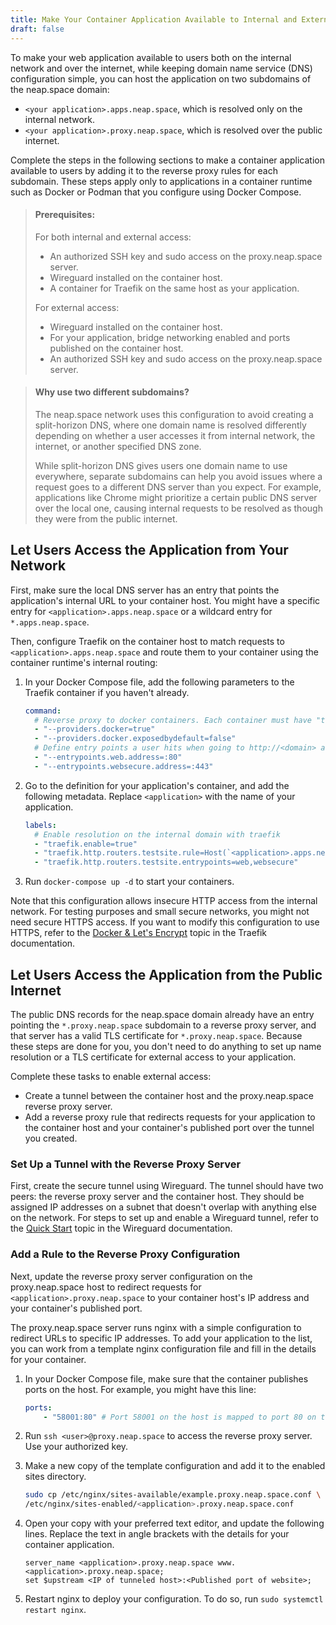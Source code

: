 ```yaml
---
title: Make Your Container Application Available to Internal and External Users
draft: false
---
```

To make your web application available to users both on the internal network and over the internet, while keeping domain name service (DNS) configuration simple, you can host the application on two subdomains of the neap.space domain:
* `<your application>.apps.neap.space`, which is resolved only on the internal network.
* `<your application>.proxy.neap.space`, which is resolved over the public internet.

Complete the steps in the following sections to make a container application available to users by adding it to the reverse proxy rules for each subdomain. These steps apply only to applications in a container runtime such as Docker or Podman that you configure using Docker Compose.

>#### Prerequisites:
>
>For both internal and external access:
>* An authorized SSH key and sudo access on the proxy.neap.space server.
>* Wireguard installed on the container host.
>* A container for Traefik on the same host as your application.
> 
>For external access:
>* Wireguard installed on the container host.
>* For your application, bridge networking enabled and ports published on the container host.
>* An authorized SSH key and sudo access on the proxy.neap.space server.

>#### Why use two different subdomains?
>
>The neap.space network uses this configuration to avoid creating a split-horizon DNS, where one domain name is resolved differently depending on whether a user accesses it from internal network, the internet, or another specified DNS zone.
>
>
>While split-horizon DNS gives users one domain name to use everywhere, separate subdomains can help you avoid issues where a request goes to a different DNS server than you expect. For example, applications like Chrome might prioritize a certain public DNS server over the local one, causing internal requests to be resolved as though they were from the public internet.

## Let Users Access the Application from Your Network
First, make sure the local DNS server has an entry that points the application's internal URL to your container host. You might have a specific entry for `<application>.apps.neap.space` or a wildcard entry for `*.apps.neap.space`.

Then, configure Traefik on the container host to match requests to `<application>.apps.neap.space` and route them to your container using the container runtime's internal routing:

1. In your Docker Compose file, add the following parameters to the Traefik container if you haven't already.

    ```yaml
    command:
      # Reverse proxy to docker containers. Each container must have "traefik.enable=true" in labels
      - "--providers.docker=true"
      - "--providers.docker.exposedbydefault=false"
      # Define entry points a user hits when going to http://<domain> and https://<domain>
      - "--entrypoints.web.address=:80"
      - "--entrypoints.websecure.address=:443"
    ```

1. Go to the definition for your application's container, and add the following metadata. Replace `<application>` with the name of your application.

    ```yaml
    labels:
      # Enable resolution on the internal domain with traefik
      - "traefik.enable=true"
      - "traefik.http.routers.testsite.rule=Host(`<application>.apps.neap.space`)"
      - "traefik.http.routers.testsite.entrypoints=web,websecure"
    ```

1. Run `docker-compose up -d` to start your containers.

Note that this configuration allows insecure HTTP access from the internal network. For testing purposes and small secure networks, you might not need secure HTTPS access. If you want to modify this configuration to use HTTPS, refer to the [Docker & Let's Encrypt](https://doc.traefik.io/traefik/v1.7/user-guide/docker-and-lets-encrypt/) topic in the Traefik documentation.

## Let Users Access the Application from the Public Internet
The public DNS records for the neap.space domain already have an entry pointing the `*.proxy.neap.space` subdomain to a reverse proxy server, and that server has a valid TLS certificate for `*.proxy.neap.space`. Because these steps are done for you, you don't need to do anything to set up name resolution or a TLS certificate for external access to your application.

Complete these tasks to enable external access:
* Create a tunnel between the container host and the proxy.neap.space reverse proxy server.
* Add a reverse proxy rule that redirects requests for your application to the container host and your container's published port over the tunnel you created.

### Set Up a Tunnel with the Reverse Proxy Server
First, create the secure tunnel using Wireguard. The tunnel should have two peers: the reverse proxy server and the container host. They should be assigned IP addresses on a subnet that doesn't overlap with anything else on the network. For steps to set up and enable a Wireguard tunnel, refer to the [Quick Start](https://www.wireguard.com/quickstart/) topic in the Wireguard documentation.

### Add a Rule to the Reverse Proxy Configuration
Next, update the reverse proxy server configuration on the proxy.neap.space host to redirect requests for `<application>.proxy.neap.space` to your container host's IP address and your container's published port.

The proxy.neap.space server runs nginx with a simple configuration to redirect URLs to specific IP addresses. To add your application to the list, you can work from a template nginx configuration file and fill in the details for your container.

1. In your Docker Compose file, make sure that the container publishes ports on the host. For example, you might have this line:

    ```yaml
    ports:
        - "58001:80" # Port 58001 on the host is mapped to port 80 on the container.
    ```

1. Run `ssh <user>@proxy.neap.space` to access the reverse proxy server. Use your authorized key.
1. Make a new copy of the template configuration and add it to the enabled sites directory.

    ```sh
    sudo cp /etc/nginx/sites-available/example.proxy.neap.space.conf \
    /etc/nginx/sites-enabled/<application>.proxy.neap.space.conf
    ```

1. Open your copy with your preferred text editor, and update the following lines. Replace the text in angle brackets with the details for your container application.

    ```nginx
    server_name <application>.proxy.neap.space www.<application>.proxy.neap.space;
    set $upstream <IP of tunneled host>:<Published port of website>;
    ```

1. Restart nginx to deploy your configuration. To do so, run `sudo systemctl restart nginx`.
